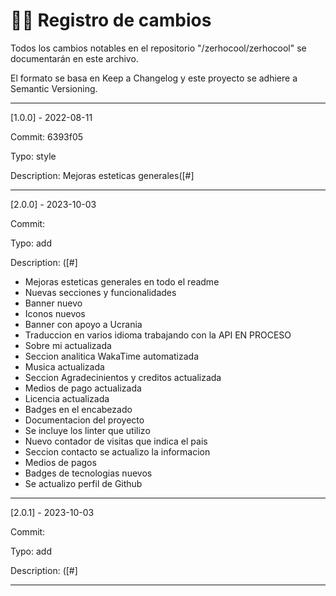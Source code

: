 # 📜📝 Registro de cambios

Todos los cambios notables en el repositorio "/zerhocool/zerhocool" se documentarán en este archivo.

El formato se basa en Keep a Changelog y este proyecto se adhiere a Semantic Versioning.

---

[1.0.0] - 2022-08-11

Commit: 6393f05

Typo: style

Description: Mejoras esteticas generales([#]

---

[2.0.0] - 2023-10-03

Commit:

Typo: add

Description: ([#]

- Mejoras esteticas generales en todo el readme
- Nuevas secciones y funcionalidades
- Banner nuevo 
- Iconos nuevos
- Banner con apoyo a Ucrania
- Traduccion en varios idioma trabajando con la API EN PROCESO
- Sobre mi actualizada
- Seccion analitica WakaTime automatizada
- Musica actualizada
- Seccion Agradecinientos y creditos actualizada
- Medios de pago actualizada
- Licencia actualizada
- Badges en el encabezado
- Documentacion del proyecto
- Se incluye los linter que utilizo
- Nuevo contador de visitas que indica el pais
- Seccion contacto se actualizo la informacion
- Medios de pagos
- Badges de tecnologias nuevos
- Se actualizo perfil de Github

---

[2.0.1] - 2023-10-03

Commit:

Typo: add

Description: ([#]

---
